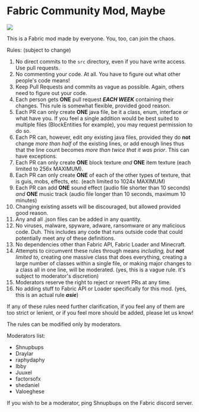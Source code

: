 # Fabric Community Mod, Maybe

<img src="https://i.imgur.com/WtGipgm.png" />

This is a Fabric mod made by everyone. You, too, can join the chaos.

Rules: (subject to change)
1. No direct commits to the `src` directory, even if you have write access. Use pull requests.
2. No commenting your code. At all. You have to figure out what other people's code means!
3. Keep Pull Requests and commits as vague as possible. Again, others need to figure out your code.
4. Each person gets **ONE** pull request ***EACH WEEK*** containing their changes. This rule is somewhat flexible, provided good reason.
5. Each PR can only create **ONE** java file, be it a class, enum, interface or what have you. If you feel a single addition would be best suited to multiple files (BlockEntities for example), you may request permission to do so.
6. Each PR can, however, edit *any* existing java files, provided they do **not** change *more than half* of the existing lines, or add enough lines thus that the line count becomes *more than twice that it was prior*. This can have exceptions.
7. Each PR can only create **ONE** block texture *and* **ONE** item texture (each limited to 256x MAXIMUM).
8. Each PR can only create **ONE** of each of the other types of texture, that is guis, mobs, effects, etc. (each limited to 1024x MAXIMUM)
9. Each PR can add **ONE** sound effect (audio file shorter than 10 seconds) *and* **ONE** music track (audio file longer than 10 seconds, maximum 10 minutes)
10. Changing existing assets will be discouraged, but allowed provided good reason.
11. Any and all .json files can be added in any quantity.
12. No viruses, malware, spyware, adware, ransomware or any malicious code. Duh. This includes any code that runs outside code that could potentially meet any of these definitions. 
13. No dependencies other than Fabric API, Fabric Loader and Minecraft.
14. Attempts to circumvent these rules through means *including, but **not** limited to,* creating one massive class that does everything, creating a large number of classes within a single file, or making major changes to a class all in one line, will be moderated. (yes, this is a vague rule. it's subject to moderator's discretion)
15. Moderators reserve the right to reject or revert PRs at any time.
16. No adding stuff to Fabric API or Loader specifically for this mod. (yes, this is an actual rule ***asie***)

If any of these rules need further clarification, if you feel any of them are too strict or lenient, or if you feel more should be added, please let us know!

The rules can be modified only by moderators.

Moderators list:
- Shnupbups
- Draylar
- raphydaphy
- Ibby
- Juuxel
- factorsofx
- shedaniel
- Valoeghese

If you wish to be a moderator, ping Shnupbups on the Fabric discord server.
